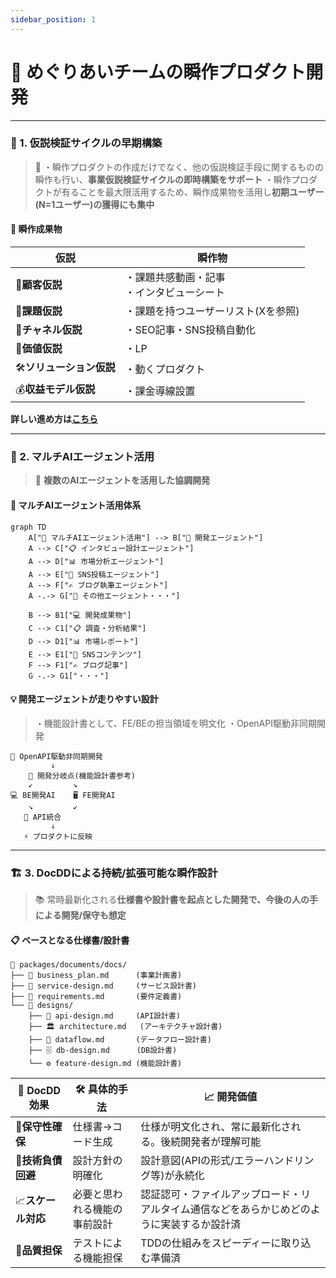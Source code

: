 ```yaml
---
sidebar_position: 1
---
```

# 🚀 めぐりあいチームの瞬作プロダクト開発

---

### 🔬 1. 仮説検証サイクルの早期構築

> 🎯
> ・瞬作プロダクトの作成だけでなく、他の仮説検証手段に関するものの瞬作も行い、**事業仮説検証サイクルの即時構築をサポート**
> ・瞬作プロダクトが有ることを最大限活用するため、瞬作成果物を活用し**初期ユーザー(N=1ユーザー)の獲得にも集中**

#### 🚀 瞬作成果物

| 仮説                             | 瞬作物                                         |
| -------------------------------- | ---------------------------------------------- |
| 👤**顧客仮説**             | ・課題共感動画・記事<br />・インタビューシート |
| 🧱**課題仮説**             | ・課題を持つユーザーリスト(Xを参照)            |
| 🚪**チャネル仮説**         | ・SEO記事・SNS投稿自動化                       |
| 💎**価値仮説**             | ・LP                                           |
| 🛠️**ソリューション仮説** | ・動くプロダクト                               |
| 💰**収益モデル仮説**       | ・課金導線設置                                 |

**詳しい進め方は[こちら](https://meguriai-docs.up.railway.app/docs/business_plan)**

---

### 🤖 2. マルチAIエージェント活用

> 🎵 **複数のAIエージェントを活用した協調開発**

#### 🔄 マルチAIエージェント活用体系

```mermaid
graph TD
    A["🤖 マルチAIエージェント活用"] --> B["🔧 開発エージェント"]
    A --> C["📋 インタビュー設計エージェント"]
    A --> D["📊 市場分析エージェント"]
    A --> E["📱 SNS投稿エージェント"]
    A --> F["✍️ ブログ執筆エージェント"]
    A -.-> G["🔮 その他エージェント・・・"]
  
    B --> B1["💻 開発成果物"]
    C --> C1["📋 調査・分析結果"]
    D --> D1["📊 市場レポート"]
    E --> E1["📱 SNSコンテンツ"]
    F --> F1["✍️ ブログ記事"]
    G -.-> G1["・・・"]
```

#### 💡 開発エージェントが走りやすい設計

> ・機能設計書として、FE/BEの担当領域を明文化
> ・OpenAPI駆動非同期開発

```
📝 OpenAPI駆動非同期開発
         ↓
    🔀 開発分岐点(機能設計書参考)
    ↙         ↘
💻 BE開発AI    🖥️ FE開発AI
    ↘         ↙
   🔗 API統合
         ↓
   ⚡ プロダクトに反映
```

---

### 🏗️ 3. DocDDによる持続/拡張可能な瞬作設計

> 📚 常時最新化される**仕様書や設計書を起点とした開発で、今後の人の手による開発/保守も想定**

#### 📋 ベースとなる仕様書/設計書

```
📂 packages/documents/docs/
├── 📄 business_plan.md      (事業計画書)
├── 📄 service-design.md     (サービス設計書)
├── 📄 requirements.md       (要件定義書)
└── 📂 designs/
    ├── 🔧 api-design.md     (API設計書)
    ├── 🏛️ architecture.md   (アーキテクチャ設計書)
    ├── 🔄 dataflow.md       (データフロー設計書)
    ├── 🗄️ db-design.md      (DB設計書)
    └── ⚙️ feature-design.md (機能設計書)
```

| 🎯 DocDD効果             | 🛠️ 具体的手法              | 📈 開発価値                                                                                |
| ------------------------ | ---------------------------- | ------------------------------------------------------------------------------------------ |
| 🔧**保守性確保**   | 仕様書→コード生成           | 仕様が明文化され、常に最新化される。後続開発者が理解可能                                   |
| 💸**技術負債回避** | 設計方針の明確化             | 設計意図(APIの形式/エラーハンドリング等)が永続化                                           |
| 📈**スケール対応** | 必要と思われる機能の事前設計 | 認証認可・ファイルアップロード・リアルタイム通信などをあらかじめどのように実装するか設計済 |
| 🎯**品質担保**     | テストによる機能担保         | TDDの仕組みをスピーディーに取り込む準備済                                                  |
